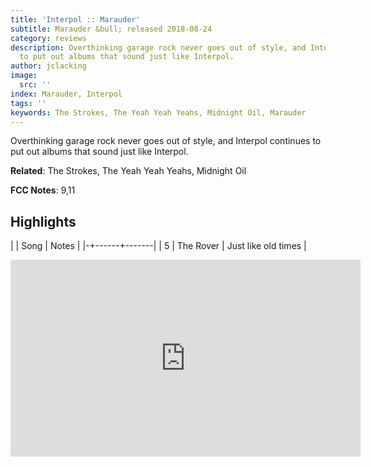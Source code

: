 ```yaml
---
title: 'Interpol :: Marauder'
subtitle: Marauder &bull; released 2018-08-24
category: reviews
description: Overthinking garage rock never goes out of style, and Interpol continues
  to put out albums that sound just like Interpol.
author: jclacking
image:
  src: ''
index: Marauder, Interpol
tags: ''
keywords: The Strokes, The Yeah Yeah Yeahs, Midnight Oil, Marauder
---
```

Overthinking garage rock never goes out of style, and Interpol continues to put out albums that sound just like Interpol.<!--more-->

**Related**: The Strokes, The Yeah Yeah Yeahs, Midnight Oil

**FCC Notes**: 9,11

## Highlights

| | Song | Notes |
|-+------+-------|
| 5 | The Rover | Just like old times |

<div class="tlo-detail-video"><iframe width="560" height="315" src="https://www.youtube.com/embed/gLk8i2zw2jU" frameborder="0" allow="autoplay; encrypted-media" allowfullscreen></iframe></div>

